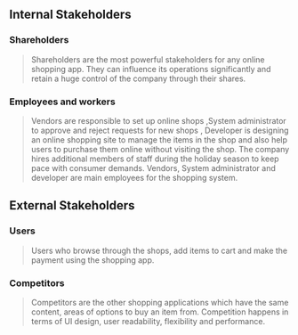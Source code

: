 ## Internal Stakeholders
### Shareholders
>Shareholders are the most powerful stakeholders for any online shopping app. They can influence its operations significantly and retain a huge control of the company through their shares.
### Employees and workers
>Vendors are responsible to set up online shops ,System administrator to approve and reject requests for new shops , Developer is designing an online shopping site to manage the items in the shop and also help users to purchase them online without visiting the shop.
The company hires additional members of staff during the holiday season to keep pace with consumer demands.
Vendors, System administrator and developer are main employees for the shopping system.
## External Stakeholders
### Users
>Users who browse through the shops, add items to cart and make the payment using the shopping app.
### Competitors 
>Competitors are the other shopping applications which have the same content, areas of options to buy an item from. Competition happens in terms of UI design, user readability, flexibility and performance.
